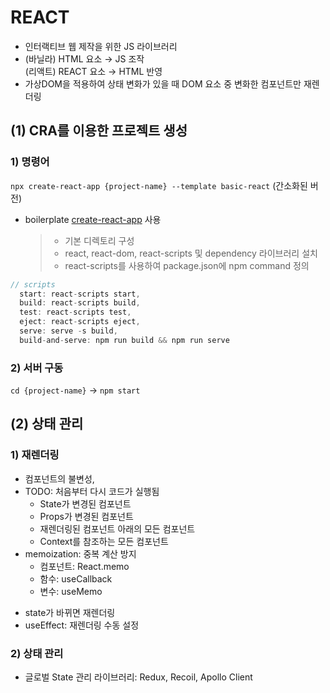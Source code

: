 # REACT

- 인터랙티브 웹 제작을 위한 JS 라이브러리
- (바닐라) HTML 요소 → JS 조작 <br>
  (리액트) REACT 요소 → HTML 반영
- 가상DOM을 적용하여 상태 변화가 있을 때 DOM 요소 중 변화한 컴포넌트만 재렌더링
<!-- * html 요소를 객체화하여 js로 조작하는 기존의 방식과는 반대로, react-dom으로 생성한 객체를 html 문서에 반영함. -->

## (1) CRA를 이용한 프로젝트 생성

### 1) 명령어

`npx create-react-app {project-name} --template basic-react` (간소화된 버전)

 <!-- npx create-react-app {project-name} --template typescript -->

- boilerplate [create-react-app](https://create-react-app.dev/) 사용
  > - 기본 디렉토리 구성
  > - react, react-dom, react-scripts 및 dependency 라이브러리 설치
  > - react-scripts를 사용하여 package.json에 npm command 정의

```js
// scripts
  start: react-scripts start,
  build: react-scripts build,
  test: react-scripts test,
  eject: react-scripts eject,
  serve: serve -s build,
  build-and-serve: npm run build && npm run serve
```

### 2) 서버 구동

`cd {project-name}` → `npm start`

## (2) 상태 관리

### 1) 재렌더링

- 컴포넌트의 불변성,
- TODO: 처음부터 다시 코드가 실행됨
  - State가 변경된 컴포넌트
  - Props가 변경된 컴포넌트
  - 재렌더링된 컴포넌트 아래의 모든 컴포넌트
  - Context를 참조하는 모든 컴포넌트
- memoization: 중복 계산 방지
  - 컴포넌트: React.memo
  - 함수: useCallback
  - 변수: useMemo

* state가 바뀌면 재렌더링
* useEffect: 재렌더링 수동 설정

### 2) 상태 관리

- 글로벌 State 관리 라이브러리: Redux, Recoil, Apollo Client
